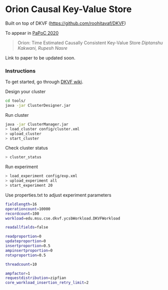 # Orion Causal Key-Value Store

Built on top of DKVF (https://github.com/roohitavaf/DKVF)

To appear in [PaPoC 2020](https://papoc-workshop.github.io/2020/)

> Orion: Time Estimated Causally Consistent Key-Value Store
> *Diptanshu Kakwani, Rupesh Nasre*

Link to paper to be updated soon.

### Instructions

To get started, go through [DKVF wiki](https://github.com/roohitavaf/DKVF/wiki).

Design your cluster

```bash
cd tools/
java -jar ClusterDesigner.jar
```

Run cluster

```bash
java -jar ClusterManager.jar
> load_cluster config/cluster.xml
> upload_cluster
> start_cluster
```

Check cluster status

```bash
> cluster_status
```

Run experiment

```bash
> load_experiment config/exp.xml
> upload_experiment all
> start_experiment 20
```

Use properties.txt to adjust experiment parameters

```bash
fieldlength=16
operationcount=10000
recordcount=100
workload=edu.msu.cse.dkvf.ycsbWorkload.DKVFWorkload

readallfields=false

readproportion=0
updateproportion=0
insertproportion=0.5
ampinsertproportion=0
rotxproportion=0.5

threadcount=10

ampfactor=1
requestdistribution=zipfian
core_workload_insertion_retry_limit=2
```


